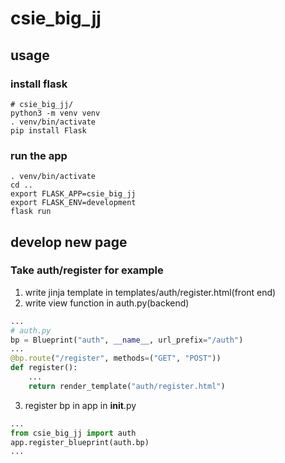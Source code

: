 # csie_big_jj

## usage
### install flask
```
# csie_big_jj/
python3 -m venv venv
. venv/bin/activate
pip install Flask
```

### run the app
```
. venv/bin/activate
cd ..
export FLASK_APP=csie_big_jj
export FLASK_ENV=development
flask run
```

## develop new page
### Take auth/register for example
1. write jinja template in templates/auth/register.html(front end)
2. write view function in auth.py(backend)
```python
...
# auth.py
bp = Blueprint("auth", __name__, url_prefix="/auth")
...
@bp.route("/register", methods=("GET", "POST"))
def register():
    ...
    return render_template("auth/register.html")

```
3. register bp in app in __init__.py
```python
...
from csie_big_jj import auth
app.register_blueprint(auth.bp)
...
```
